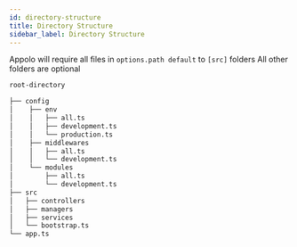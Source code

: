 ```yaml
---
id: directory-structure
title: Directory Structure
sidebar_label: Directory Structure
---
```


 Appolo will require all files in `options.path default` to  `[src]` folders All other folders are optional

```bash
root-directory

├── config
│    ├── env
│    │   ├── all.ts
│    │   ├── development.ts
│    │   └── production.ts
│    ├── middlewares
│    │   ├── all.ts
│    │   └── development.ts
│    └── modules
│        ├── all.ts
│        └── development.ts
├── src
│   ├── controllers
│   ├── managers
│   ├── services
│   └── bootstrap.ts
└── app.ts

```